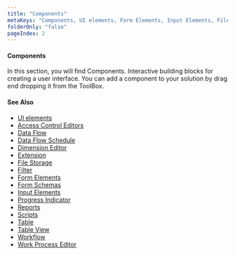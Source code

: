 ```yaml
---
title: "Components"
metaKeys: "Components, UI elements, Form Elements, Input Elements, File Upload, Button, Label, Filter, Image, iFrame, Data Flow, Scripts, Workflow, Extension, Reports, Tab Control, Form Schemas, Progress Indicator "
folderOnly: "false"
pageIndex: 2
---
```

#### Components
In this section, you will find Components. Interactive building blocks for creating a user interface. You can add a component to your solution by drag end dropping it from the ToolBox.
<br/>

#### See Also  

* [UI elements](components/uielements.md)
* [Access Control Editors](components/accesscontrol.md)
* [Data Flow](components/dataflow.md)
* [Data Flow Schedule](components/dataflowschedule.md)
* [Dimension Editor](components/dimensioneditor.md)
* [Extension](components/extension.md)
* [File Storage](components/filestorage.md)
* [Filter](components/filter.md)
* [Form Elements](components/formelements.md)
* [Form Schemas](components/formschemas.md)
* [Input Elements](components/inputelement.md)
* [Progress Indicator](components/progressindicator.md)
* [Reports](components/reports.md)
* [Scripts](components/script.md)
* [Table ](components/table.md)
* [Table View](components/tableview.md)
* [Workflow](components/workflow.md)
* [Work Process Editor](components/workprocesseditor.md)

